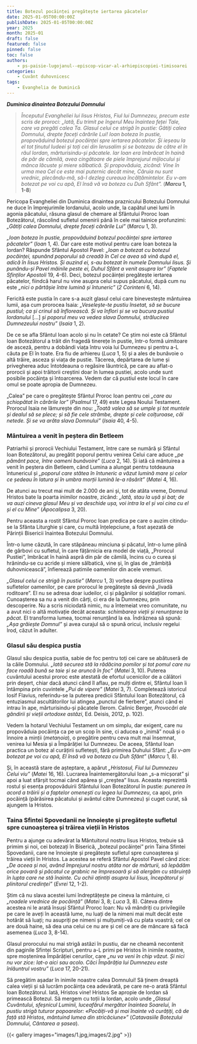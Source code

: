 ```yaml
---
title: Botezul pocăinței pregătește iertarea păcatelor
date: 2025-01-05T00:00:00Z
publishDate: 2025-01-05T00:00:00Z
year: 2025
month: 2025-01
draft: false
featured: false
pinned: false
toc: false
authors:
    - ps-paisie-lugojanul--episcop-vicar-al-arhiepiscopiei-timisoarei
categories:
    - Cuvânt duhovnicesc
tags:
    - Evanghelia de Duminică
---
```

_**Duminica dinaintea Botezului Domnului**_

> _Începutul Evangheliei lui Iisus Hristos, Fiul lui Dumnezeu, precum este scris de proroci: „Iată, Eu trimit pe îngerul Meu înaintea feței Tale, care va pregăti calea Ta. Glasul celui ce strigă în pustie: Gătiți calea Domnului, drepte faceți cărările Lui! Ioan boteza în pustie, propovăduind botezul pocăinței spre iertarea păcatelor. Și ieșeau la el tot ținutul Iudeei și toți cei din Ierusalim și se botezau de către el în râul Iordan, mărturisindu-și păcatele. Iar Ioan era îmbrăcat în haină de păr de cămilă, avea cingătoare de piele împrejurul mijlocului și mânca lăcuste și miere sălbatică. Și propovăduia, zicând: Vine în urma mea Cel ce este mai puternic decât mine, Căruia nu sunt vrednic, plecându-mă, să-I dezleg cureaua încălțămintelor. Eu v-am botezat pe voi cu apă, El însă vă va boteza cu Duh Sfânt”._ (**_Marcu_ 1, 1-8**)

Pericopa Evangheliei din Duminica dinaintea praznicului Botezului Domnului ne duce în împrejurimile Iordanului, acolo unde, la capătul unei lumi în agonia păcatului, răsuna glasul de chemare al Sfântului Proroc Ioan Botezătorul, răscolind sufletul omenirii până în cele mai tainice profunzimi: _„Gătiți calea Domnului, drepte faceți cărările Lui”_ (_Marcu_ 1, 3).

_„Ioan boteza în pustie, propovăduind botezul pocăinței spre iertarea păcatelor”_ (_Ioan_ 1, 4). Dar care este motivul pentru care Ioan boteza la Iordan? Răspunde Sfântul Apostol Pavel: _„Ioan a botezat cu botezul pocăinței, spunând poporului să creadă în Cel ce avea să vină după el, adică în Iisus Hristos. Și auzind ei, s-au botezat în numele Domnului Iisus. Și punându-și Pavel mâinile peste ei, Duhul Sfânt a venit asupra lor”_ (_Faptele Sfinților Apostoli_ 19, 4-6). Deci, botezul pocăinței pregătește iertarea păcatelor, fiindcă harul nu vine asupra celui supus păcatului, după cum nu este _„nici o părtășie între lumină și întuneric”_ (_2 Corinteni_ 6, 14).

Fericită este pustia în care s-a auzit glasul celui care binevestește mântuirea lumii, așa cum prorocea Isaia: _„Veselește-te pustiu însetat, să se bucure pustiul; ca și crinul să înflorească. Și va înflori și se va bucura pustiul Iordanului_ […] _și poporul meu va vedea slava Domnului, strălucirea Dumnezeului nostru”_ (_Isaia_ 1, 2).

De ce se afla Sfântul Ioan acolo și nu în cetate? Ce știm noi este că Sfântul Ioan Botezătorul a trăit din fragedă tinerețe în pustie, într-o formă uimitoare de asceză, pentru a dobândi viața întru voia lui Dumnezeu și pentru a-L căuta pe El în toate. Era fiu de arhiereu (_Luca_ 1, 5) și a ales de bunăvoie o altă trăire, asceza și viața de pustie. Tăcerea, depărtarea de lume și privegherea aduc întotdeauna o regăsire lăuntrică, pe care au aflat-o prorocii și apoi trăitorii creștini doar în lumea pustiei, acolo unde sunt posibile pocăința și întoarcerea. Vedem dar că pustiul este locul în care omul se poate apropia de Dumnezeu.

„Calea” pe care o pregătește Sfântul Proroc Ioan pentru cei _„care au șchiopătat în cărările lor”_ (_Psalmul_ 17, 49) este Legea Noului Testament. Prorocul Isaia ne lămurește din nou: _„Toată valea să se umple și tot muntele și dealul să se plece; și să fie cele strâmbe, drepte și cele colțuroase, căi netede. Și se va arăta slava Domnului”_ (_Isaia_ 40, 4-5).

### Mântuirea a venit în peștera din Betleem

Patriarhii și prorocii Vechiului Testament, între care se numără și Sfântul Ioan Botezătorul, au pregătit poporul pentru venirea Celui care aduce _„pe pământ pace, între oameni bunăvoire”_ (_Luca_ 2, 14). Și iată că mântuirea a venit în peștera din Betleem, când Lumina a alungat pentru totdeauna întunericul și _„poporul care stătea în întuneric a văzut lumină mare și celor ce ședeau în latura și în umbra morții lumină le-a răsărit”_ (_Matei_ 4, 16).

De atunci au trecut mai mult de 2.000 de ani și, tot de atâta vreme, Domnul Hristos bate la poarta inimilor noastre, zicând: _„Iată, stau la ușă și bat; de va auzi cineva glasul Meu și va deschide ușa, voi intra la el și voi cina cu el și el cu Mine”_ (_Apocalipsa_ 3, 20).

Pentru aceasta a rostit Sfântul Proroc Ioan predica pe care o auzim citindu-se la Sfânta Liturghie și care, cu multă înțelepciune, a fost așezată de Părinții Bisericii înaintea Botezului Domnului.

Într-o lume căzută, în care stăpâneau minciuna și păcatul, într-o lume plină de gârbovi cu sufletul, în care fățărnicia era model de viață, „Prorocul Pustiei”, îmbrăcat în haină aspră din păr de cămilă, încins cu o curea și hrănindu-se cu acride și miere sălbatică, vine și, în glas de „trâmbiță duhovnicească”, înfierează patimile oamenilor din acele vremuri.

_„Glasul celui ce strigă în pustie”_ (_Marcu_ 1, 3) vorbea despre pustiirea sufletelor oamenilor, pe care prorocul le pregătește să devină „livadă roditoare”. El nu se adresa doar iudeilor, ci și păgânilor și soldaților romani. Cunoașterea sa nu a venit din cărți, ci era de la Dumnezeu, prin descoperire. Nu a scris niciodată nimic, nu a întemeiat vreo comunitate, nu a avut nici o altă motivație decât aceasta: _schimbarea vieții și renunțarea la păcat_. El transforma lumea, tocmai renunțând la ea. Îndrăznea să spună: _„Așa grăiește Domnul”_ și avea curajul să o spună oricui, inclusiv regelui Irod, căzut în adulter.

### Glasul său despica pustia

Glasul său despica pustia, sabie de foc pentru toți cei care se abătuseră de la căile Domnului. _„Iată securea stă la rădăcina pomilor și tot pomul care nu face roadă bună se taie și se aruncă în foc”_ (_Matei_ 3, 10). Puterea cuvântului acestui proroc este atestată de efortul ucenicilor de a călători prin deșert, chiar dacă atunci când îl aflau, pe mulți dintre ei, Sfântul Ioan îi întâmpina prin cuvintele _„Pui de vipere”_ (_Matei_ 3, 7). Completează istoricul Iosif Flavius, referindu-se la puterea predicii Sfântului Ioan Botezătorul, că entuziasmul ascultătorilor lui atingea „punctul de fierbere”, atunci când ei intrau în ape, mărturisindu-și păcatele (Ierom. Calinic Berger, _Provocări ale gândirii și vieții ortodoxe astăzi_, Ed. Deisis, 2012, p. 102).

Vedem la hotarul Vechiului Testament un om simplu, dar exigent, care nu propovăduia pocăința ca pe un scop în sine, ci aducea o „inimă” nouă și o înnoire a minții (_metanoia_), o pregătire pentru ceva mult mai însemnat, venirea lui Mesia și a Împărăției lui Dumnezeu. De aceea, Sfântul Ioan practica un botez al curățirii sufletești, fără primirea Duhului Sfânt: _„Eu v-am botezat pe voi cu apă, El însă vă va boteza cu Duh Sfânt”_ (_Marcu_ 1, 8).

Și, în această stare de așteptare, a apărut _„Hristosul, Fiul lui Dumnezeu Celui viu”_ (_Matei_ 16, 16). Lucrarea Înaintemergătorului Ioan „s-a micșorat” și apoi a luat sfârșit tocmai când apărea și „creștea” Iisus. Aceasta reprezintă rostul și esența propovăduirii Sfântului Ioan Botezătorul în pustie: _punerea în acord a trăirii și a faptelor omenești cu legea lui Dumnezeu_, ca apoi, prin pocăință (părăsirea păcatului și avântul către Dumnezeu) și cuget curat, să ajungem la Hristos.

### Taina Sfintei Spovedanii ne înnoiește și pregătește sufletul spre cunoașterea și trăirea vieții în Hristos

Pentru a ajunge cu adevărat la Mântuitorul nostru Iisus Hristos, trebuie să primim și noi, cei botezați în Biserică, „botezul pocăinței” prin Taina Sfintei Spovedanii, care ne înnoiește și pregătește sufletul spre cunoașterea și trăirea vieții în Hristos. La acestea se referă Sfântul Apostol Pavel când zice: _„De aceea și noi, având împrejurul nostru atâta nor de mărturii, să lepădăm orice povară și păcatul ce grabnic ne împresoară și să alergăm cu stăruință în lupta care ne stă înainte. Cu ochii ațintiți asupra lui Iisus, începătorul și plinitorul credinței”_ (_Evrei_ 12, 1-2).

Știm că nu slava acestei lumi îndreptățește pe cineva la mântuire, ci _„roadele vrednice de pocăință”_ (_Matei_ 3, 8; _Luca_ 3, 8). Câteva dintre acestea ni le arată însuși Sfântul Proroc Ioan: Nu vă mândriți cu privilegiile pe care le aveți în această lume, nu luați de la nimeni mai mult decât este hotărât să luați; nu asupriți pe nimeni și mulțumiți-vă cu plata voastră; cel ce are două haine, să dea una celui ce nu are și cel ce are de mâncare să facă asemenea (_Luca_ 3, 8-14).

Glasul prorocului nu mai strigă astăzi în pustiu, dar ne cheamă necontenit din paginile Sfintei Scripturi, pentru a-L primi pe Hristos în inimile noastre, spre moștenirea Împărăției cerurilor, care _„nu va veni în chip văzut. Și nici nu vor zice: Iat-o aici sau acolo. Căci Împărăția lui Dumnezeu este înlăuntrul vostru”_ (_Luca_ 17, 20-21).

Să pregătim așadar în inimile noastre calea Domnului! Să ținem dreaptă calea vieții și să lucrăm pocăința cea adevărată, pe care ne-o arată Sfântul Ioan Botezătorul. Iată, Hristos vine! Hristos Se apropie de Iordan să primească Botezul. Să mergem cu toții la Iordan, acolo unde _„Glasul Cuvântului, sfeșnicul Luminii, luceafărul mergător înaintea Soarelui, în pustiu strigă tuturor popoarelor: «Pocăiți-vă și mai înainte vă curățiți, că de față stă Hristos, mântuind lumea din stricăciune»”_ (_Catavasiile Botezului Domnului, Cântarea a șasea_).

{{< gallery images="images/1.jpg,images/2.jpg" >}}